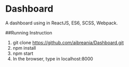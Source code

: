 # Dashboard
A dashboard using in ReactJS, ES6, SCSS, Webpack.

##Running Instruction
1. git clone https://github.com/aibreania/Dashboard.git
2. npm install
3. npm start
4. In the browser, type in localhost:8000
